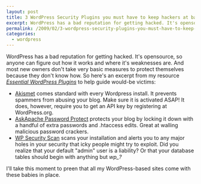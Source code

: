 ```yaml
---
layout: post
title: 3 WordPress Security Plugins you must have to keep hackers at bay.
excerpt: WordPress has a bad reputation for getting hacked. It's opensource, so anyone can figure out how it works and where it's weaknesses are. And most new owners don't take very basic measures to protect themselves because they don't know how. So here's an excerpt from my resource Essential WordPress Plugins to help guide would-be victims.
permalink: /2009/02/3-wordpress-security-plugins-you-must-have-to-keep-hackers-at-bay/
categories: 
  - wordpress
---
```

WordPress has a bad reputation for getting hacked. It's opensource, so anyone can figure out how it works and where it's weaknesses are. And most new owners don't take very basic measures to protect themselves because they don't know how. So here's an excerpt from my resource <a href="http://rachelnabors.com/essential-wordpress-plugins-a-web-designers-best-friend/"><em>Essential WordPress Plugins</em></a> to help guide would-be victims:
<ul>
  <li><a title="Visit plugin homepage" href="http://akismet.com/">Akismet</a> comes standard with every Wordpress install. It prevents spammers from abusing your blog. Make sure it is activated ASAP! It does, however, require you to get an API key by registering at WordPress.org.</li>
  <li><a title="Visit plugin homepage" href="http://www.askapache.com/htaccess/htaccess-security-block-spam-hackers.html">AskApache Password Protect</a> protects your blog by locking it down with a handful of extra passwords and .htaccess edits. Great at walling malicious password crackers.</li>
  <li><a title="Visit plugin homepage" href="http://semperfiwebdesign.com/plugins/wp-security-scan/">WP Security Scan</a> scans your installation and alerts you to any major holes in your security that icky people might try to exploit. Did you realize that your default "admin" user is a liability? Or that your database tables should begin with anything but <em>wp_?</em></li>
</ul>
I'll take this moment to preen that all my WordPress-based sites come with these babies in place.